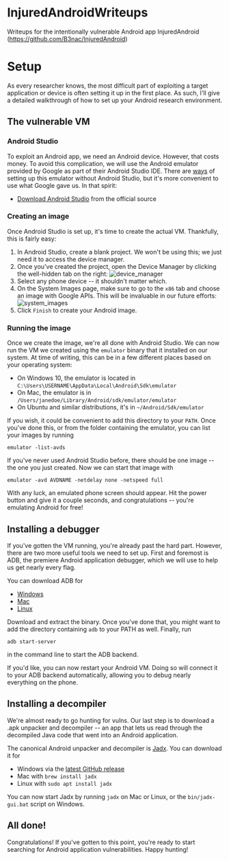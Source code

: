 # InjuredAndroidWriteups
Writeups for the intentionally vulnerable Android app InjuredAndroid (https://github.com/B3nac/InjuredAndroid)

# Setup

As every researcher knows, the most difficult part of exploiting a target application or device is often setting it up in the first place. As such, I'll give a detailed walkthrough of how to set up your Android research environment.

## The vulnerable VM

### Android Studio
To exploit an Android app, we need an Android device. However, that costs money. To avoid this complication, we will use the Android emulator provided by
Google as part of their Android Studio IDE. There are [ways](https://medium.com/michael-wallace/how-to-install-android-sdk-and-setup-avd-emulator-without-android-studio-aeb55c014264) of setting up this emulator without Android Studio, but it's more convenient to use what Google gave us. In that spirit:

- [Download Android Studio](https://developer.android.com/studio) from the official source

### Creating an image
Once Android Studio is set up, it's time to create the actual VM. Thankfully, this is fairly easy:

1. In Android Studio, create a blank project. We won't be using this; we just need it to access the device manager.
2. Once you've created the project, open the Device Manager by clicking the well-hidden tab on the right:
![device_manager](https://user-images.githubusercontent.com/86139991/173696892-8b0c2ec1-7f00-4d7e-b314-7b1ea38888dd.png)
3. Select any phone device -- it shouldn't matter which.
4. On the System Images page, make sure to go to the `x86` tab and choose an image with Google APIs. This will be invaluable in our future efforts:
![system_images](https://user-images.githubusercontent.com/86139991/173699399-57add92f-2b0b-4ed6-8531-c9e88db1382b.png)
5. Click `Finish` to create your Android image.

### Running the image
Once we create the image, we're all done with Android Studio. We can now run the VM we created using the `emulator` binary that it installed on our system. At time of writing, this can be in a few different places based on your operating system:

- On Windows 10, the emulator is located in `C:\Users\USERNAME\AppData\Local\Android\Sdk\emulator`
- On Mac, the emulator is in `/Users/janedoe/Library/Android/sdk/emulator/emulator`
- On Ubuntu and similar distributions, it's in `~/Android/Sdk/emulator`

If you wish, it could be convenient to add this directory to your `PATH`. Once you've done this, or from the folder containing the emulator, you can list your images by running

`emulator -list-avds`

If you've never used Android Studio before, there should be one image -- the one you just created. Now we can start that image with

`emulator -avd AVDNAME -netdelay none -netspeed full`

With any luck, an emulated phone screen should appear. Hit the power button and give it a couple seconds, and congratulations -- you're emulating Android for free!

## Installing a debugger

If you've gotten the VM running, you're already past the hard part. However, there are two more useful tools we need to set up. First and foremost is ADB, the premiere Android application debugger, which we will use to help us get nearly every flag.

You can download ADB for
- [Windows](https://dl.google.com/android/repository/platform-tools-latest-windows.zip)
- [Mac](https://dl.google.com/android/repository/platform-tools-latest-darwin.zip)
- [Linux](https://dl.google.com/android/repository/platform-tools-latest-linux.zip)

Download and extract the binary. Once you've done that, you might want to add the directory containing `adb` to your PATH as well. Finally, run

`adb start-server`

in the command line to start the ADB backend.

If you'd like, you can now restart your Android VM. Doing so will connect it to your ADB backend automatically, allowing you to debug nearly everything on the phone.

## Installing a decompiler

We're almost ready to go hunting for vulns. Our last step is to download a .apk unpacker and decompiler -- an app that lets us read through the decompiled Java code that went into an Android application.

The canonical Android unpacker and decompiler is [Jadx](https://github.com/skylot/jadx/releases/tag/v1.4.1). You can download it for

- Windows via the [latest GitHub release](https://github.com/skylot/jadx/releases/tag/v1.4.1)
- Mac with `brew install jadx`
- Linux with `sudo apt install jadx`

You can now start Jadx by running `jadx` on Mac or Linux, or the `bin/jadx-gui.bat` script on Windows.

## All done!

Congratulations! If you've gotten to this point, you're ready to start searching for Android application vulnerabilities. Happy hunting!
